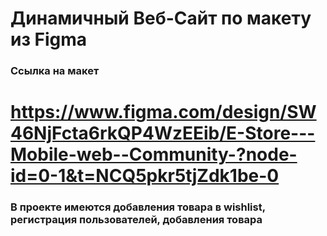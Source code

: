 # Динамичный Веб-Сайт по макету из Figma
### Ссылка на макет
# https://www.figma.com/design/SW46NjFcta6rkQP4WzEEib/E-Store---Mobile-web--Community-?node-id=0-1&t=NCQ5pkr5tjZdk1be-0

### В проекте имеются добавления товара в wishlist, регистрация пользователей, добавления товара
<img scr="./1">
<img scr="./2">
<img scr="./3">
<img scr="./4">
